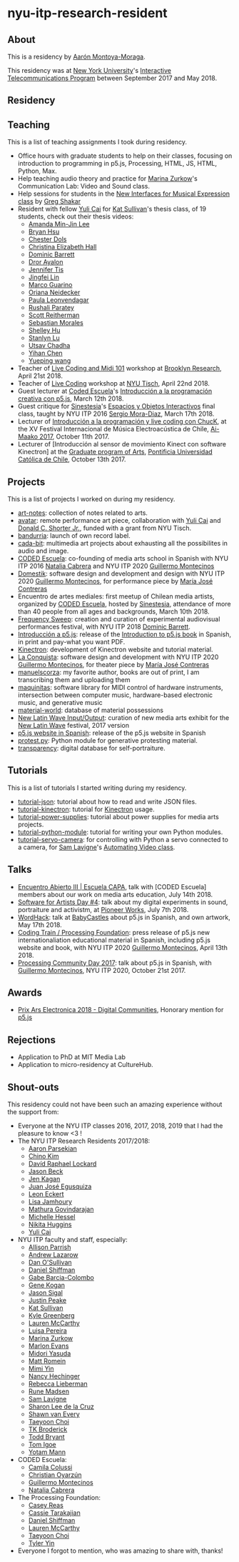 # nyu-itp-research-resident

## About

This is a residency by [Aarón Montoya-Moraga](http://montoyamoraga.io/).

This residency was at [New York University](https://www.nyu.edu/)'s [Interactive Telecommunications Program](https://tisch.nyu.edu/itp) between September 2017 and May 2018.

## Residency

## Teaching

This is a list of teaching assignments I took during residency.

* Office hours with graduate students to help on their classes, focusing on introduction to programming in p5.js, Processing, HTML, JS, HTML, Python, Max.
* Help teaching audio theory and practice for [Marina Zurkow](http://www.o-matic.com/)'s Communication Lab: Video and Sound class.
* Help sessions for students in the [New Interfaces for Musical Expression class](https://itp.nyu.edu/nime/) by [Greg Shakar](https://itp.nyu.edu/itp/people/people.php?id=1192&group=All)
* Resident with fellow [Yuli Cai](http://www.caiyuli.com/) for [Kat Sullivan](http://katsully.com/)'s thesis class, of 19 students, check out their thesis videos:
  * [Amanda Min-Jin Lee](https://vimeo.com/269184766)
  * [Bryan Hsu](https://vimeo.com/269185366)
  * [Chester Dols](https://vimeo.com/269185609)
  * [Christina Elizabeth Hall](https://vimeo.com/269185529)
  * [Dominic Barrett](https://vimeo.com/269185701)
  * [Dror Ayalon](https://vimeo.com/269194284)
  * [Jennifer Tis](https://vimeo.com/269194560)
  * [Jingfei Lin](https://vimeo.com/269194683)
  * [Marco Guarino](https://vimeo.com/259014282)
  * [Oriana Neidecker](https://vimeo.com/269195134)
  * [Paula Leonvendagar](https://vimeo.com/269195199)
  * [Rushali Paratey](https://vimeo.com/269195287)
  * [Scott Reitherman](https://vimeo.com/269195580)
  * [Sebastian Morales](https://vimeo.com/269195353)
  * [Shelley Hu](https://vimeo.com/269195779)
  * [Stanlyn Lu](https://vimeo.com/269196156)
  * [Utsav Chadha](https://vimeo.com/269195723)
  * [Yihan Chen](https://vimeo.com/269196064)
  * [Yueping wang](https://vimeo.com/269196197)
* Teacher of [Live Coding and Midi 101](https://brooklynresearch.org/archive/#Live_coding_and_MIDI_101(1)) workshop at [Brooklyn Research](https://brooklynresearch.org/), April 21st 2018.
* Teacher of [Live Coding](https://github.com/montoyamoraga/workshop-live-coding) workshop at [NYU Tisch](https://tisch.nyu.edu/), April 22nd 2018.
* Guest lecturer at [Coded Escuela](http://codedescuela.cl/)'s  [Introducción a la programación creativa con p5.js](https://github.com/guillemontecinos/programacion_creativa_p5js), March 12th 2018.
* Guest critique for [Sinestesia](http://sinestesia.cc/)'s [Espacios y Objetos Interactivos](http://www.sinestesia.cc/portfolio/espacios-interactivos) final class, taught by NYU ITP 2016 [Sergio Mora-Diaz](http://www.sergiomoradiaz.com/), March 17th 2018.
* Lecturer of [Introducción a la programación y live coding con ChucK](http://ccesantiago.cl/musica/lab-escucha-creativa-homenaje-jose-vicente-asuar), at the XV Festival Internacional de Música Electroacústica de Chile, [Ai-Maako 2017](https://pueblonuevo.cl/eventos/aimaako-2017/), October 11th 2017.
* Lecturer of [Introducción al sensor de movimiento Kinect con software Kinectron] at the [Graduate program of Arts](http://artes.uc.cl/postgrado-artes), [Pontificia Universidad Católica de Chile](http://www.uc.cl/), October 13th 2017.

## Projects

This is a list of projects I worked on during my residency.

* [art-notes](https://github.com/montoyamoraga/art-notes): collection of notes related to arts.
* [avatar](https://www.youtube.com/watch?v=8VrL_cz69gc): remote performance art piece, collaboration with [Yuli Cai](http://www.caiyuli.com/) and [Donald C. Shorter Jr.](https://www.donaldcshorterjr.com/), funded with a grant from NYU Tisch.
* [bandurria](https://bandurria.io/): launch of own record label.
* [cada-bit](https://github.com/cada-bit):  multimedia art projects about exhausting all the possibilites in audio and image.
* [CODED Escuela](http://codedescuela.cl/): co-founding of media arts school in Spanish with NYU ITP 2016 [Natalia Cabrera](http://www.nataliacabrera.com/) and NYU ITP 2020 [Guillermo Montecinos](http://guillemontecinos.cl/)
* [Domestik](https://github.com/montoyamoraga/domestik): software design and development and design with NYU ITP 2020 [Guillermo Montecinos](http://guillemontecinos.cl/), for performance piece by [María José Contreras](http://www.mariajosecontreras.com/)
* Encuentro de artes mediales: first meetup of Chilean media artists, organized by [CODED Escuela](http://codedescuela.cl/), hosted by [Sinestesia](http://www.sinestesia.cc/), attendance of more than 40 people from all ages and backgrounds, March 10th 2018.
* [Frequency Sweep](http://frequencysweep.com/): creation and curation of experimental audiovisual performances festival, with NYU ITP 2018 [Dominic Barrett](http://www.dominicbarrett.com/).
* [Introducción a p5.js](https://processingfoundation.press/): release of the [Introduction to p5.js book](https://p5js.org/books/) in Spanish, in print and pay-what you want PDF.
* [Kinectron](https://kinectron.github.io/): development of Kinectron website and tutorial material.
* [La Conquista](http://www.gam.cl/teatro/laconquista/): software design and development with NYU ITP 2020 [Guillermo Montecinos](http://guillemontecinos.cl/), for theater piece by [María José Contreras](http://www.mariajosecontreras.com/)
* [manuelscorza](https://github.com/montoyamoraga/manuelscorza): my favorite author, books are out of print, I am transcribing them and uploading them
* [maquinitas](https://github.com/maquinitas): software library for MIDI control of hardware instruments, intersection between computer music,  hardware-based electronic music, and generative music
* [material-world](https://github.com/montoyamoraga/material-world): database of material possessions
* [New Latin Wave Input/Output](https://github.com/montoyamoraga/new-latin-wave): curation of new media arts exhibit for the [New Latin Wave](https://newlatinwave.com/) festival, 2017 version
* [p5.js website in Spanish](https://p5js.org/es/): release of the p5.js website in Spanish
* [protest.py](https://github.com/montoyamoraga/protestpy): Python module for generative protesting material.
* [transparency](http://montoyamoraga.io/transparency/): digital database for self-portraiture.

## Tutorials

This is a list of tutorials I started writing during my residency.

* [tutorial-json](https://github.com/montoyamoraga/tutorial-json): tutorial about how to read and write JSON files.
* [tutorial-kinectron](https://github.com/montoyamoraga/tutorial-kinectron): tutorial for [Kinectron](https://kinectron.github.io/) usage.
* [tutorial-power-supplies](https://github.com/montoyamoraga/tutorial-power-supplies): tutorial about power supplies for media arts projects.
* [tutorial-python-module](https://github.com/montoyamoraga/tutorial-python-module): tutorial for writing your own Python modules.
* [tutorial-servo-camera](https://github.com/montoyamoraga/tutorial-servo-camera): for controlling with Python a servo connected to a camera, for [Sam Lavigne](http://lav.io/)'s [Automating Video  class](https://github.com/antiboredom/automating-video-itp).

## Talks

* [Encuentro Abierto III | Escuela CAPA](https://www.facebook.com/events/696812513996294/), talk with [CODED Escuela] members about our work on media arts education, July 14th 2018.
* [Software for Artists Day #4](https://pioneerworks.org/programs/software-for-artists-day-4/): talk about my digital experiments in sound, portraiture and activistm, at [Pioneer Works](https://pioneerworks.org/), July 7th 2018.
* [WordHack](https://www.facebook.com/events/148845942635987/): talk at [BabyCastles](https://babycastles.com/) about p5.js in Spanish, and own artwork, May 17th 2018.
* [Coding Train / Processing Foundation](https://www.youtube.com/watch?v=_ePnvWDcV3Y): press release of p5.js new internationaliation educational material in Spanish, including p5.js website and book, with NYU ITP 2020 [Guillermo Montecinos](http://guillemontecinos.cl/), April 13th 2018.
* [Processing Community Day 2017](https://www.youtube.com/watch?v=Ix5RTKRJW0A): talk about p5.js in Spanish, with [Guillermo Montecinos](http://guillemontecinos.cl/), NYU ITP 2020, October 21st 2017.

## Awards

* [Prix Ars Electronica 2018 - Digital Communities](https://ars.electronica.art/prix/en/winners/), Honorary mention for [p5.js](https://p5js.org/)

## Rejections

* Application to PhD at MIT Media Lab
* Application to micro-residency at CultureHub.

## Shout-outs

This residency could not have been such an amazing experience without the support from:

* Everyone at the NYU ITP classes 2016, 2017, 2018, 2019 that I had the pleasure to know <3 !
* The NYU ITP Research Residents 2017/2018:
  * [Aaron Parsekian](http://www.aaronparsekian.com/)
  * [Chino Kim](http://chino.kim/)
  * [Davíd Raphael Lockard](http://davidlockard.net/)
  * [Jason Beck](https://tisch.nyu.edu/itp/itp-people/alumni/Residents/2017-2018/jason-beck)
  * [Jen Kagan](http://www.jennnkagan.com/)
  * [Juan José Egusquiza](https://www.jegusquizaf.com/)
  * [Leon Eckert](http://leoneckert.com/)
  * [Lisa Jamhoury](http://lisajamhoury.com/)
  * [Mathura Govindarajan](https://mathuramg.com/)
  * [Michelle Hessel](https://www.michellehessel.com/)
  * [Nikita Huggins](http://www.nikitahuggins.com/)
  * [Yuli Cai](http://www.caiyuli.com/)
* NYU ITP faculty and staff, especially:
  * [Allison Parrish](https://www.decontextualize.com/)
  * [Andrew Lazarow](https://www.andrewlazarow.com/)
  * [Dan O'Sullivan](https://tisch.nyu.edu/about/directory/itp/95379870)
  * [Daniel Shiffman](https://shiffman.net/)
  * [Gabe Barcia-Colombo](https://www.gabebc.com/)
  * [Gene Kogan](http://genekogan.com/)
  * [Jason Sigal](http://www.jasonsigal.cc/)
  * [Justin Peake](https://justinpeake.com/)
  * [Kat Sullivan](http://katsully.com/)
  * [Kyle Greenberg](https://tisch.nyu.edu/itp/itp-people/alumni/Residents/2016-2017/kyle-greenberg)
  * [Lauren McCarthy](http://lauren-mccarthy.com/)
  * [Luisa Pereira](http://www.luisapereira.net/)
  * [Marina Zurkow](http://www.o-matic.com/)
  * [Marlon Evans](https://tisch.nyu.edu/about/directory/itp/103724202)
  * [Midori Yasuda](https://tisch.nyu.edu/about/directory/itp/103999048)
  * [Matt Romein](https://matt-romein.com/)
  * [Mimi Yin](https://tisch.nyu.edu/about/directory/itp/717437654)
  * [Nancy Hechinger](https://tisch.nyu.edu/about/directory/itp/104734430)
  * [Rebecca Lieberman](https://www.rebeccalieberman.com/)
  * [Rune Madsen](https://runemadsen.com/)
  * [Sam Lavigne](http://lav.io/)
  * [Sharon Lee de la Cruz](http://unoseistres.com/)
  * [Shawn van Every](https://tisch.nyu.edu/about/directory/itp/1838206356)
  * [Taeyoon Choi](http://taeyoonchoi.com/)
  * [TK Broderick](https://yourfriendtk.com/)
  * [Todd Bryant](http://toddjbryant.com/)
  * [Tom Igoe](https://tigoe.com/)
  * [Yotam Mann](https://yotammann.info/)
* CODED Escuela:
  * [Camila Colussi](https://www.camilacolussi.com/)
  * [Christian Oyarzún](http://error404.cl/)
  * [Guillermo Montecinos](http://guillemontecinos.cl/)
  * [Natalia Cabrera](http://www.nataliacabrera.com/)
* The Processing Foundation:
  * [Casey Reas](http://caesuras.net/)
  * [Cassie Tarakajian](https://cassietarakajian.com/)
  * [Daniel Shiffman](https://shiffman.net/)
  * [Lauren McCarthy](http://lauren-mccarthy.com/)
  * [Taeyoon Choi](http://taeyoonchoi.com/)
  * [Tyler Yin](https://tyleryin.co/)
* Everyone I forgot to mention, who was amazing to share with, thanks!
